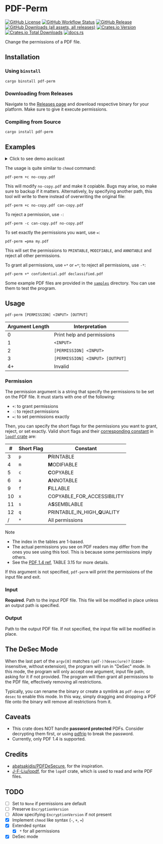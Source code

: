 # PDF-Perm

[![GitHub License](https://img.shields.io/github/license/PRO-2684/PDF-Perm?logo=opensourceinitiative)](https://github.com/PRO-2684/PDF-Perm/blob/main/LICENSE)
[![GitHub Workflow Status](https://img.shields.io/github/actions/workflow/status/PRO-2684/PDF-Perm/release.yml?logo=githubactions)](https://github.com/PRO-2684/PDF-Perm/blob/main/.github/workflows/release.yml)
[![GitHub Release](https://img.shields.io/github/v/release/PRO-2684/PDF-Perm?logo=githubactions)](https://github.com/PRO-2684/PDF-Perm/releases)
[![GitHub Downloads (all assets, all releases)](https://img.shields.io/github/downloads/PRO-2684/PDF-Perm/total?logo=github)](https://github.com/PRO-2684/PDF-Perm/releases)
[![Crates.io Version](https://img.shields.io/crates/v/pdf-perm?logo=rust)](https://crates.io/crates/pdf-perm)
[![Crates.io Total Downloads](https://img.shields.io/crates/d/pdf-perm?logo=rust)](https://crates.io/crates/pdf-perm)
[![docs.rs](https://img.shields.io/docsrs/pdf-perm?logo=rust)](https://docs.rs/pdf-perm)

Change the permissions of a PDF file.

## Installation

### Using `binstall`

```shell
cargo binstall pdf-perm
```

### Downloading from Releases

Navigate to the [Releases page](https://github.com/PRO-2684/PDF-Perm/releases) and download respective binary for your platform. Make sure to give it execute permissions.

### Compiling from Source

```shell
cargo install pdf-perm
```

## Examples

<details><summary>Click to see demo asciicast</summary>

[![asciicast](https://asciinema.org/a/8HjO0gIyUd4e1j4qFsRrF10Zk.svg)](https://asciinema.org/a/8HjO0gIyUd4e1j4qFsRrF10Zk)

</details>

The usage is quite similar to `chmod` command:

```shell
pdf-perm +c no-copy.pdf
```

This will modify `no-copy.pdf` and make it copiable. Bugs may arise, so make sure to backup if it matters. Alternatively, by specifying another path, this tool will write to there instead of overwriting the original file:

```shell
pdf-perm +c no-copy.pdf can-copy.pdf
```

To reject a permission, use `-`:

```shell
pdf-perm -c can-copy.pdf no-copy.pdf
```

To set exactly the permissions you want, use `=`:

```shell
pdf-perm =pma my.pdf
```

This will set the permissions to `PRINTABLE`, `MODIFIABLE`, and `ANNOTABLE` and reject all other permissions.

To grant all permissions, use `+*` or `=*`; to reject all permissions, use `-*`:

```shell
pdf-perm +* confidential.pdf declassified.pdf
```

Some example PDF files are provided in the [`samples`](./samples/) directory. You can use them to test the program.

## Usage

```shell
pdf-perm [PERMISSION] <INPUT> [OUTPUT]
```

| Argument Length | Interpretation                  |
| --------------- | ------------------------------- |
| 0               | Print help and permissions      |
| 1               | `<INPUT>`                       |
| 2               | `[PERMISSION] <INPUT>`          |
| 3               | `[PERMISSION] <INPUT> [OUTPUT]` |
| 4+              | Invalid                         |

### Permission

The permission argument is a string that specify the permissions to be set on the PDF file. It must starts with one of the following:

- `+`: to grant permissions
- `-`: to reject permissions
- `=`: to set permissions exactly

Then, you can specify the short flags for the permissions you want to grant, reject, or set exactly. Valid short flags and their [corresponding constant](https://docs.rs/lopdf/0.36.0/lopdf/encryption/struct.Permissions.html#impl-Permissions) in [`lopdf` crate](https://docs.rs/lopdf/0.36.0/lopdf/) are:

| #   | Short Flag | Constant                      |
| --- | ---------- | ----------------------------- |
| 3   | `p`        | **P**RINTABLE                 |
| 4   | `m`        | **M**ODIFIABLE                |
| 5   | `c`        | **C**OPYABLE                  |
| 6   | `a`        | **A**NNOTABLE                 |
| 9   | `f`        | **F**ILLABLE                  |
| 10  | `x`        | COPYABLE_FOR_ACCESSIBILITY    |
| 11  | `s`        | A**S**SEMBLABLE               |
| 12  | `q`        | PRINTABLE_IN_HIGH_**Q**UALITY |
| /   | `*`        | All permissions               |

> [!NOTE]
>
> - The index in the tables are $1$-based.
> - The actual permissions you see on PDF readers may differ from the ones you see using this tool. This is because some permissions imply others.
> - See the [PDF 1.4 ref](https://opensource.adobe.com/dc-acrobat-sdk-docs/pdfstandards/pdfreference1.4.pdf), TABLE 3.15 for more details.

If this argument is not specified, `pdf-perm` will print the permissions of the input file and exit.

### Input

**Required**. Path to the input PDF file. This file will be modified in place unless an output path is specified.

### Output

Path to the output PDF file. If not specified, the input file will be modified in place.

## The DeSec Mode

When the last part of the `argv[0]` matches `(pdf-)?desec(ure)?` (case-insensitive, without extension), the program will run in "DeSec" mode. In this mode, the program will only accept one argument, input file path, asking for it if not provided. The program will then grant all permissions to the PDF file, effectively removing all restrictions.

Typically, you can rename the binary or create a symlink as `pdf-desec` or `desec` to enable this mode. In this way, simply dragging and dropping a PDF file onto the binary will remove all restrictions from it.

## Caveats

- This crate does NOT handle **password protected** PDFs. Consider decrypting them first, or using [pdfrip](https://github.com/mufeedvh/pdfrip) to break the password.
- Currently, only PDF 1.4 is supported.

## Credits

- [abatsakidis/PDFDeSecure](https://github.com/abatsakidis/PDFDeSecure/tree/master/Example-PDF), for the inspiration.
- [J-F-Liu/lopdf](https://github.com/J-F-Liu/lopdf), for the `lopdf` crate, which is used to read and write PDF files.

## TODO

- [ ] Set to `None` if permissions are default
- [ ] Preserve `EncryptionVersion`
- [ ] Allow specifying `EncryptionVersion` if not present
- [x] Implement `chmod` like syntax (`-`, `+`, `=`)
- [x] Extended syntax
    - [x] `*` for all permissions
- [x] DeSec mode
